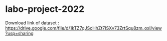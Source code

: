 # labo-project-2022
Download link of dataset : https://drive.google.com/file/d/1kTZ7qJScHhZt7ISXv73ZrtSqu8zm_oxI/view?usp=sharing

